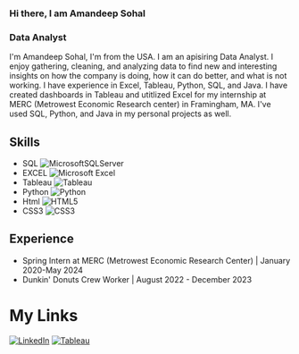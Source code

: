 ### Hi there, I am Amandeep Sohal
### Data Analyst
<!--![Data Analyst](https://arturssmirnovs.github.io/github-profile-readme-generator/images/banner.png)-->
I'm Amandeep Sohal, I'm from the USA. I am an apisiring Data Analyst. I enjoy gathering, cleaning, and analyzing data to find new and interesting insights on how the company is doing, how it can do better, and what is not working. I have experience in Excel, Tableau, Python, SQL, and Java. I have created dashboards in Tableau and utitlized Excel for my internship at MERC (Metrowest Economic Research center) in Framingham, MA. I've used SQL, Python, and Java in my personal projects as well. 

## Skills
- SQL ![MicrosoftSQLServer](https://img.shields.io/badge/Microsoft%20SQL%20Server-CC2927?style=for-the-badge&logo=microsoft%20sql%20server&logoColor=white)
- EXCEL ![Microsoft Excel](https://img.shields.io/badge/Microsoft_Excel-217346?style=for-the-badge&logo=microsoft-excel&logoColor=white)
- Tableau ![Tableau](https://img.shields.io/badge/Tableau-lightgrey?style=for-the-badge&logo=tableau&logoColor=white)
- Python ![Python](https://img.shields.io/badge/python-3670A0?style=for-the-badge&logo=python&logoColor=ffdd54)
- Html ![HTML5](https://img.shields.io/badge/html5-%23E34F26.svg?style=for-the-badge&logo=html5&logoColor=white)
- CSS3 ![CSS3](https://img.shields.io/badge/css3-%231572B6.svg?style=for-the-badge&logo=css3&logoColor=white)

## Experience
- Spring Intern at MERC (Metrowest Economic Research Center) | January 2020-May 2024
- Dunkin' Donuts Crew Worker | August 2022 - December 2023

# My Links
[![LinkedIn](https://img.shields.io/badge/linkedin-%230077B5.svg?style=for-the-badge&logo=linkedin&logoColor=white)](https://www.linkedin.com/in/amandeepssohal/ "Amandeep Sohal's LinkedIn Profile")
[![Tableau](https://img.shields.io/badge/Tableau-lightgrey?style=for-the-badge&logo=tableau&logoColor=white)](https://public.tableau.com/app/profile/amandeep.sohal/ "Amandeep Sohal's Tableau Profile")
